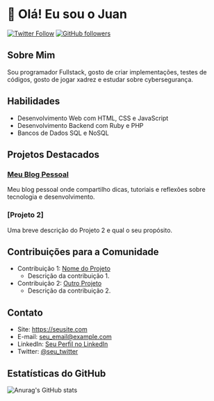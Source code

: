# 👋 Olá! Eu sou o Juan

[![Twitter Follow](https://img.shields.io/twitter/follow/seu_twitter?style=social)](https://twitter.com/seu_twitter)
[![GitHub followers](https://img.shields.io/github/followers/seu_usuario?label=Follow&style=social)](https://github.com/seu_usuario)

## Sobre Mim

Sou programador Fullstack, gosto de criar implementações, testes de códigos, gosto de jogar xadrez e estudar sobre cybersegurança.

## Habilidades

- Desenvolvimento Web com HTML, CSS e JavaScript
- Desenvolvimento Backend com Ruby e PHP
- Bancos de Dados SQL e NoSQL

## Projetos Destacados

### [Meu Blog Pessoal](https://seublog.com)

Meu blog pessoal onde compartilho dicas, tutoriais e reflexões sobre tecnologia e desenvolvimento.

### [Projeto 2]

Uma breve descrição do Projeto 2 e qual o seu propósito.

## Contribuições para a Comunidade

- Contribuição 1: [Nome do Projeto](https://github.com/projeto_contribuicao)
  - Descrição da contribuição 1.
- Contribuição 2: [Outro Projeto](https://github.com/outro_projeto)
  - Descrição da contribuição 2.

## Contato

- Site: https://seusite.com
- E-mail: seu_email@example.com
- LinkedIn: [Seu Perfil no LinkedIn](https://www.linkedin.com/in/seu_perfil)
- Twitter: [@seu_twitter](https://twitter.com/seu_twitter)

## Estatísticas do GitHub

![Anurag's GitHub stats](https://github-readme-stats.vercel.app/api?username=DevJuanzok4&show_icons=true&theme=synthwave)
